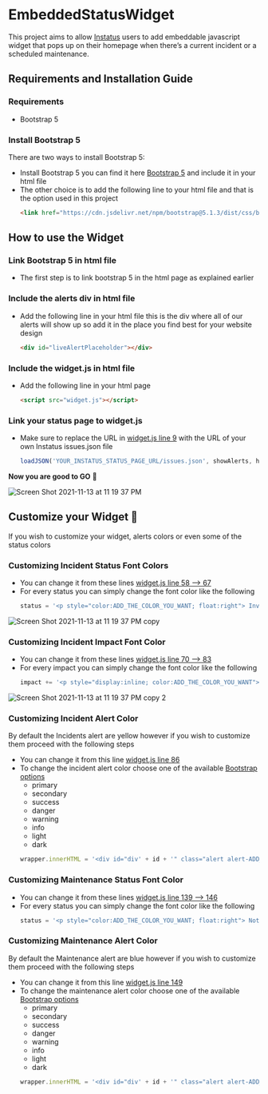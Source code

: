 # EmbeddedStatusWidget
This project aims to allow [Instatus](https://instatus.com) users to add embeddable javascript widget that pops up on their homepage when there’s a current incident or a scheduled maintenance.

## Requirements and Installation Guide

### Requirements
- Bootstrap 5

### Install Bootstrap 5
There are two ways to install Bootstrap 5:
- Install Bootstrap 5 you can find it here [Bootstrap 5](https://getbootstrap.com) and include it in your html file
- The other choice is to add the following line to your html file and that is the option used in this project
	```html 
	<link href="https://cdn.jsdelivr.net/npm/bootstrap@5.1.3/dist/css/bootstrap.min.css" rel="stylesheet" integrity="sha384-1BmE4kWBq78iYhFldvKuhfTAU6auU8tT94WrHftjDbrCEXSU1oBoqyl2QvZ6jIW3" crossorigin="anonymous">
	```

## How to use the Widget

### Link Bootstrap 5 in html file
- The first step is to link bootstrap 5 in the html page as explained earlier

### Include the alerts div in html file
- Add the following line in your html file this is the div where all of our alerts will show up so add it in the place you find best for your website design
	```html
	<div id="liveAlertPlaceholder"></div>
	```

### Include the widget.js in html file
- Add the following line in your html page
	```html
	<script src="widget.js"></script>
	```

### Link your status page to widget.js
- Make sure to replace the URL in [widget.js line 9](https://github.com/ThePinger/EmbeddedStatusWidget/blob/755e6987178f7a8beffae2ea08cda8f91a65bfdb/widget.js#L9) with the URL of your own Instatus issues.json file
	```javascript
	loadJSON('YOUR_INSTATUS_STATUS_PAGE_URL/issues.json', showAlerts, handleError);
	```
**Now you are good to GO** :rocket:

![Screen Shot 2021-11-13 at 11 19 37 PM](https://user-images.githubusercontent.com/24881768/141659379-086b951a-128b-4cbe-8b15-734acedb620b.png)


## Customize your Widget :rainbow:
If you wish to customize your widget, alerts colors or even some of the status colors

### Customizing Incident Status Font Colors
- You can change it from these lines [widget.js line 58 --> 67](https://github.com/ThePinger/EmbeddedStatusWidget/blob/755e6987178f7a8beffae2ea08cda8f91a65bfdb/widget.js#L58-L67)
- For every status you can simply change the font color like the following
	```javascript
    status = '<p style="color:ADD_THE_COLOR_YOU_WANT; float:right"> Investigating</p>';
	```

![Screen Shot 2021-11-13 at 11 19 37 PM copy](https://user-images.githubusercontent.com/24881768/141659684-0a89bdba-138b-4278-891f-b3d56a366c7a.png)

### Customizing Incident Impact Font Color
- You can change it from these lines [widget.js line 70 --> 83](https://github.com/ThePinger/EmbeddedStatusWidget/blob/755e6987178f7a8beffae2ea08cda8f91a65bfdb/widget.js#L70-L83)
- For every impact you can simply change the font color like the following
	```javascript
    impact += '<p style="display:inline; color:ADD_THE_COLOR_YOU_WANT"> Operational</p>';
	```
![Screen Shot 2021-11-13 at 11 19 37 PM copy 2](https://user-images.githubusercontent.com/24881768/141659789-97f2bd2a-227c-4a02-beb4-922b6abad4e2.png)

### Customizing Incident Alert Color
By default the Incidents alert are yellow however if you wish to customize them proceed with the following steps

- You can change it from this line [widget.js line 86](https://github.com/ThePinger/EmbeddedStatusWidget/blob/755e6987178f7a8beffae2ea08cda8f91a65bfdb/widget.js#L86)
- To change the incident alert color choose one of the available [Bootstrap options](https://getbootstrap.com/docs/5.1/components/alerts/#examples) 
	- primary
	- secondary
	- success
	- danger
	- warning
	- info
	- light
	- dark
	```javascript
    wrapper.innerHTML = '<div id="div' + id + '" class="alert alert-ADD_YOUR_PREFFERED_ALERT_LOOK alert-dismissible" role="alert">' + '<h4 style="float:left">' + name + '</h4>' + status + '<br><br>' + impact + '<h6 >Started ' + started + '</h6>' + '<button id="' + id + '" type="button" class="btn-close" data-bs-dismiss="alert" aria-label="Close"></button></div>'
	```
	
### Customizing Maintenance Status Font Color
- You can change it from these lines [widget.js line 139 --> 146](https://github.com/ThePinger/EmbeddedStatusWidget/blob/755e6987178f7a8beffae2ea08cda8f91a65bfdb/widget.js#L139-L146)
- For every status you can simply change the font color like the following
	```javascript
    status = '<p style="color:ADD_THE_COLOR_YOU_WANT; float:right"> Not Started Yet</p>';
	```
	
### Customizing Maintenance Alert Color
By default the Maintenance alert are blue however if you wish to customize them proceed with the following steps

- You can change it from this line [widget.js line 149](https://github.com/ThePinger/EmbeddedStatusWidget/blob/755e6987178f7a8beffae2ea08cda8f91a65bfdb/widget.js#149)
- To change the maintenance alert color choose one of the available [Bootstrap options](https://getbootstrap.com/docs/5.1/components/alerts/#examples) 
	- primary
	- secondary
	- success
	- danger
	- warning
	- info
	- light
	- dark
	```javascript
    wrapper.innerHTML = '<div id="div' + id + '" class="alert alert-ADD_YOUR_PREFFERED_ALERT_LOOK alert-dismissible" role="alert">' + '<h4 style="float:left">' + name + '</h4>' + status + '<br><br>' + '<h6 >From ' + start + ' to ' + end +  '</h6>' + '<button id="' + id + '" type="button" class="btn-close" data-bs-dismiss="alert" aria-label="Close"></button></div>'
	```
